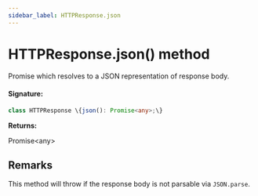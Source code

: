 ```yaml
---
sidebar_label: HTTPResponse.json
---
```


# HTTPResponse.json() method

Promise which resolves to a JSON representation of response body.

#### Signature:

```typescript
class HTTPResponse \{json(): Promise<any>;\}
```

**Returns:**

Promise&lt;any&gt;

## Remarks

This method will throw if the response body is not parsable via `JSON.parse`.
